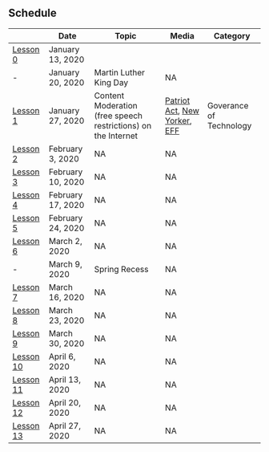 ## Schedule 

| |Date | Topic | Media| Category|
|---	|---	|---	|---	| --- |
|[Lesson 0](lessons/lesson0.md)| January 13, 2020 |
|-| January 20, 2020 | Martin Luther King Day | NA |
|[Lesson 1](https://duckduckgo.com)| January 27, 2020 | Content Moderation (free speech restrictions)  on the Internet| [Patriot Act](https://www.youtube.com/watch?v=5CQ5-NMzG8s), [New Yorker](https://www.newyorker.com/news/q-and-a/the-underworld-of-online-content-moderation), [EFF](https://www.eff.org/deeplinks/2019/04/content-moderation-broken-let-us-count-ways)| Goverance of Technology |
|[Lesson 2](https://duckduckgo.com)| February 3, 2020 | NA | NA |
|[Lesson 3](https://duckduckgo.com)| February 10, 2020 | NA | NA |
|[Lesson 4](https://duckduckgo.com)| February 17, 2020 | NA | NA |
|[Lesson 5](https://duckduckgo.com)| February 24, 2020 | NA | NA |
|[Lesson 6](https://duckduckgo.com)| March 2, 2020 | NA | NA |
|-| March 9, 2020 | Spring Recess | NA |
|[Lesson 7](https://duckduckgo.com)| March 16, 2020 | NA | NA |
|[Lesson 8](https://duckduckgo.com)| March 23, 2020 | NA | NA |
|[Lesson 9](https://duckduckgo.com)| March 30, 2020 | NA | NA |
|[Lesson 10](https://duckduckgo.com)| April 6, 2020 | NA | NA |
|[Lesson 11](https://duckduckgo.com)| April 13, 2020 | NA | NA |
|[Lesson 12](https://duckduckgo.com)| April 20, 2020 | NA | NA |
|[Lesson 13](https://duckduckgo.com)| April 27, 2020 | NA | NA |